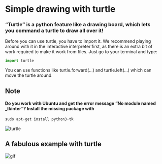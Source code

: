 # Simple drawing with turtle

### “Turtle” is a python feature like a drawing board, which lets you command a turtle to draw all over it!
Before you can use turtle, you have to import it. We recommend playing around with it in the interactive interpreter first, as there is an extra bit of work required to make it work from files. Just go to your terminal and type:
```python
import turtle
```
You can use functions like turtle.forward(...) and turtle.left(...) which can move the turtle around.
## Note
#### Do you work with Ubuntu and get the error message “No module named _tkinter”? Install the missing package with 
```python
sudo apt-get install python3-tk
```

![turtle](http://www.openbookproject.net/thinkcs/archive/python/thinkcspy3e_abandoned/_images/sprialling_squares.png)
## A fabulous example with turtle
![gif](https://i.imgur.com/1hG5cuf.gif)
